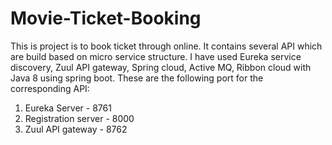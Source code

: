 # Movie-Ticket-Booking
This is project is to book ticket through online. It contains several API which are build based on micro service structure. 
I have used Eureka service discovery, Zuul API gateway, Spring cloud, Active MQ, Ribbon cloud with Java 8 using spring boot. 
These are the following port for the corresponding API:
  1. Eureka Server - 8761
  2. Registration server - 8000
  3. Zuul API gateway - 8762
